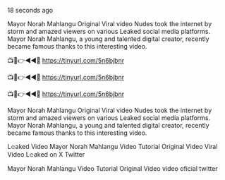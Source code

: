 18 seconds ago

Mayor Norah Mahlangu Original Viral video Nudes took the internet by storm and amazed viewers on various Leaked social media platforms. Mayor Norah Mahlangu, a young and talented digital creator, recently became famous thanks to this interesting video.

📺📱👉◄◄🔴  https://tinyurl.com/5n6bjbnr

📺📱👉◄◄🔴  https://tinyurl.com/5n6bjbnr

📺📱👉◄◄🔴  https://tinyurl.com/5n6bjbnr

Mayor Norah Mahlangu Original Viral video Nudes took the internet by storm and amazed viewers on various Leaked social media platforms. Mayor Norah Mahlangu, a young and talented digital creator, recently became famous thanks to this interesting video.

L𝚎aked Video Mayor Norah Mahlangu Video Tutorial Original Video Viral Video L𝚎aked on X Twitter

Mayor Norah Mahlangu Video Tutorial Original Video video oficial twitter
